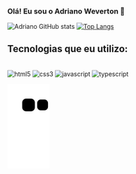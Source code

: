 ### Olá! Eu sou o Adriano Weverton 🖖


![Adriano GitHub stats](https://github-readme-stats.vercel.app/api?username=AdrianoWeverton&show_icons=true&theme=dracula)
[![Top Langs](https://github-readme-stats.vercel.app/api/top-langs/?username=AdrianoWeverton&layout=compact)](https://github.com/AdrianoWeverton/github-readme-stats)




## Tecnologias que eu utilizo:

<div style="display: inline_block"><br/>
  <img align="center" alt="html5" src="https://img.shields.io/badge/HTML5-E34F26?style=for-the-badge&logo=html5&logoColor=white">
  <img align="center" alt="css3" src="https://img.shields.io/badge/CSS3-1572B6?style=for-the-badge&logo=css3&logoColor=white">
  <img align="center" alt="javascript" src="https://img.shields.io/badge/JavaScript-F7DF1E?style=for-the-badge&logo=javascript&logoColor=black">
  <img align="center" alt="typescript" src="https://img.shields.io/badge/TypeScript-007ACC?style=for-the-badge&logo=typescript&logoColor=white">
</div>

![Snake animation](https://github.com/AdrianoWeverton/AdrianoWeverton/blob/output/github-contribution-grid-snake.svg)
